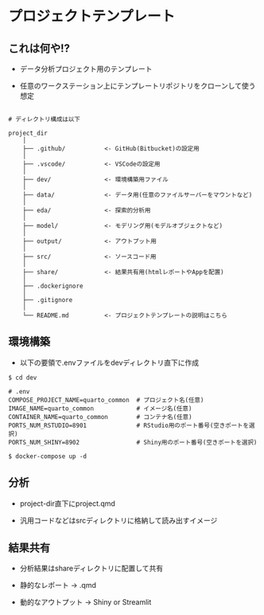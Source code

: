 
# プロジェクトテンプレート

## これは何や!?

- データ分析プロジェクト用のテンプレート

- 任意のワークステーション上にテンプレートリポジトリをクローンして使う想定

```{bash}

```

```{}
# ディレクトリ構成は以下

project_dir
    │
    ├── .github/           <- GitHub(Bitbucket)の設定用
    │
    ├── .vscode/           <- VSCodeの設定用
    │
    ├── dev/               <- 環境構築用ファイル
    │
    ├── data/              <- データ用(任意のファイルサーバーをマウントなど)
    │
    ├── eda/               <- 探索的分析用
    │
    ├── model/             <- モデリング用(モデルオブジェクトなど)
    │
    ├── output/            <- アウトプット用
    │
    ├── src/               <- ソースコード用
    │
    ├── share/             <- 結果共有用(htmlレポートやAppを配置)
    │
    ├── .dockerignore
    │
    ├── .gitignore
    │
    └── README.md          <- プロジェクトテンプレートの説明はこちら
```

## 環境構築

- 以下の要領で.envファイルをdevディレクトリ直下に作成

```{bash}
$ cd dev
```

```{}
# .env
COMPOSE_PROJECT_NAME=quarto_common  # プロジェクト名(任意)
IMAGE_NAME=quarto_common            # イメージ名(任意)
CONTAINER_NAME=quarto_common        # コンテナ名(任意)
PORTS_NUM_RSTUDIO=8901              # RStudio用のポート番号(空きポートを選択)
PORTS_NUM_SHINY=8902                # Shiny用のポート番号(空きポートを選択)
```

```{bash}
$ docker-compose up -d
```

## 分析

- project-dir直下にproject.qmd

- 汎用コードなどはsrcディレクトリに格納して読み出すイメージ

## 結果共有

- 分析結果はshareディレクトリに配置して共有

- 静的なレポート → .qmd

- 動的なアウトプット → Shiny or Streamlit


